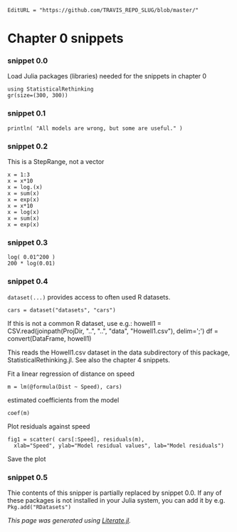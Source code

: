 ```@meta
EditURL = "https://github.com/TRAVIS_REPO_SLUG/blob/master/"
```

# Chapter 0 snippets

### snippet 0.0

Load Julia packages (libraries) needed  for the snippets in chapter 0

```@example snippets00
using StatisticalRethinking
gr(size=(300, 300))
```

### snippet 0.1

```@example snippets00
println( "All models are wrong, but some are useful." )
```

### snippet 0.2

This is a StepRange, not a vector

```@example snippets00
x = 1:3
x = x*10
x = log.(x)
x = sum(x)
x = exp(x)
x = x*10
x = log(x)
x = sum(x)
x = exp(x)
```

### snippet 0.3

```@example snippets00
log( 0.01^200 )
200 * log(0.01)
```

### snippet 0.4

`dataset(...)` provides access to often used R datasets.

```@example snippets00
cars = dataset("datasets", "cars")
```

If this is not a common R dataset, use e.g.:
howell1 = CSV.read(joinpath(ProjDir, "..", "..",  "data", "Howell1.csv"), delim=';')
df = convert(DataFrame, howell1)

This reads the Howell1.csv dataset in the data subdirectory of this package,
 StatisticalRethinking.jl. See also the chapter 4 snippets.

Fit a linear regression of distance on speed

```@example snippets00
m = lm(@formula(Dist ~ Speed), cars)
```

estimated coefficients from the model

```@example snippets00
coef(m)
```

Plot residuals against speed

```@example snippets00; continued = true
fig1 = scatter( cars[:Speed], residuals(m),
  xlab="Speed", ylab="Model residual values", lab="Model residuals")
```

Save the plot

### snippet 0.5

Thie contents of this snipper is partially replaced by snippet 0.0.
If any of these packages is not installed in your Julia system,
you can add it by e.g. `Pkg.add("RDatasets")`

*This page was generated using [Literate.jl](https://github.com/fredrikekre/Literate.jl).*

